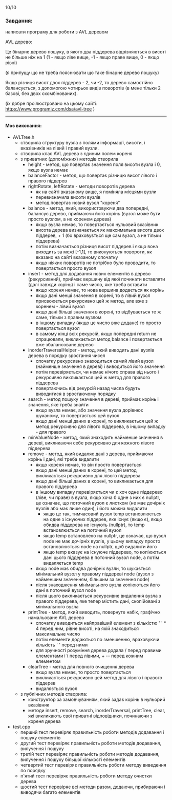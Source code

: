 10/10
### Завдання:
написати програму для роботи з AVL деревом

AVL дерево:

Це бінарне дерево пошуку, в якого два піддерева відрізняються в висоті не більше ніж на 1 (1 - якщо ліве вище, -1 - якщо праве вище, 0 - якщо рівні)

(я припущу що не треба пояснювати що таке бінарне дерево пошуку)

Якщо різниця висот двох піддерев - 2, чи -2, то дерево самостійно балансується, з допомогою чотирьох видів поворотів (в мене тільки 2 базові, без двох скомбінованих).

(їх добре проілюстровано на цьому сайті: https://www.programiz.com/dsa/avl-tree )

---

#### Моє виконання:
- AVLTree.h
  - створила структуру вузла з полями інформації, висоти, і вказівників на лівий і правий вузли.
  - створила клас AVL дерева з єдиним полем кореня
  - з приватних (допоміжних) методів створила
    - height - метод, що повертає значення поля висоти вузла і 0, якщо вузла немає
    - balanceFactor - метод, що повертає різницю висот лівого і правого піддерев
    - rightRotate, leftRotate - методи поворотів дерева
      - як на сайті вказаному вище, я поміняла місцями вузли
      - перевизначила висоти вузлів
      - метод повертає новий вузол "кореня"
    - balance - метод, який, використовуючи два попередні, балансує дерево, приймаючи його корінь (вузол може бути просто вузлом, а не коренем дерева)
      - якщо вузла немає, то повертається нульовий вказівник
      - висота дерева визначається як максимальна висота двох піддерев, + 1 (бо враховується ще сам вузол, а не тільки піддерева)
      - потім визначається різниця висот піддерев і якщо вона виходить за межі \[-1,1\], то виконуються повороти, як вказано на сайті вказаному спочатку
      - якщо ніяких поворотів не потрібно було проводити, то повертається просто вузол
    - insert - метод для додавання нових елементів в дерево (рекурсивний), приймає вершину від якої починати вставляти (далі завжди корінь) і саме число, яке треба вставити
      - якщо кореня немає, то нова вершина додається як корінь 
      - якщо дані менші значення в корені, то в лівий вузол присвоюється рекурсивно цей ж метод, але вже з коренем - лівий вузол
      - якщо дані більші значення в корені, то відбувається те ж саме, тільки з правим вузлом
      - в іншому випадку (якщо це число вже додане) то просто повертається вузол
      - в самому кінці всіх рекурсій, якщо попередні return не спрацювали, викликається метод balance і повертається вже збалансоване дерево
    - inorderTraversalHelper - метод, який виводить дані вузлів дерева в порядку зростання чисел
      - спочатку рекурсивно знаходиться самий лівий вузол (найменше значення в дереві) і виводиться його значення
      - потім перевіряється, чи немає нічого справа від нього і рекурсивно викликається цей ж метод для правого піддерева
      - повертаючись від рекурсій назад числа будуть виводитися в зростаючому порядку
    - search - метод пошуку значення в дереві, приймає корінь і значення, яке треба знайти
      - якщо вузла немає, або значення вузла дорівнює шуканому, то повертається цей вузол
      - якщо дані менші даних в корені, то викликається цей ж метод рекурсивно для лівого піддерева, в іншому випадку - для правого
    - minValueNode - метод, який знаходить найменше значення в дереві, викликаючи себе рекурсивно для кожного лівого піддерева
    - remove - метод, який видаляє дані з дерева, приймаючи корінь і дані, які треба видалити
      - якщо кореня немає, то він просто повертається
      - якщо дані менші даних в корені, то цей метод викликається рекурсивно для лівого піддерева
      - якщо дані більші даних в корені, то викликається для правого піддерева
      - в іншому випадку перевіряється чи є хоч одне піддерево (ліве, чи праве) в вузла, якщо хоча б одне з них є nullptr, це означає, що поточний вузол є листком (не має дочірніх вузлів або має лише один), і його можна видалити
        - якщо це так, тимчасовий вузол temp встановлюється на одне з існуючих піддерев, яке існує (якщо є), якщо обидва піддерева не існують (nullptr), то temp встановлюється на поточний вузол
        - якщо temp встановлено на nullptr, це означає, що вузол node не має дочірніх вузлів, у цьому випадку просто встановлюється node на nullptr, щоб видалити його
        - якщо temp вказує на існуюче піддерево, то копіюються дані цього піддерева в поточний вузол node, а потім видаляється temp
      - якщо node має обидва дочірніх вузли, то шукається мінімальний вузол у правому піддереві node (вузол з найменшим значенням, більшим за значення node)
      - після знаходження мінімального вузла копіюються його дані в поточний вузол node
      - після цього викликається рекурсивне видалення вузла з правого піддерева, яке тепер містить дані, скопійовані з мінімального вузла
    - printTree - метод, який виводить, повернуте набік, графічно намальоване AVL дерево
      - спочатку виводиться найправіший елемент з кількістю ' ' * 4 перед ним, рівне висоті, на якій знаходиться максимальне число
      - потім елементи додаються по зменшенню, враховуючи кількість ' ' перед ними
      - для зручності розуміння дерева додала / перед правими елементами і \ перед лівими, + -- перед кожним елементом
    - clearTree - метод для повного очищення дерева
      - якщо вузла немає, то просто повертається
      - викликається рекурсивно цей метод для лівого і правого піддерев
      - видаляється вузол
  - з публічних методів створила:
    - конструктор за замовчуванням, який задає корінь в нульорий вказівник
    - методи insert, remove, search, inorderTraversal, printTree, clear, які викликають свої приватні відповідники, починаючи з кореня дерева
- test.cpp
  - перший тест перевіряє правильність роботи методів додавання і пошуку елементів
  - другий тест перевіряє правильність роботи методів додавання, вилучення і пошуку
  - третій тест перевіряє правильність роботи методів додавання, вилучення і пошуку більшої кількості елементів
  - четвертий тест перевіряє правильність роботи методу виведення по порядку
  - п'ятий тест перевіряє правильність роботи методу очистки дерева
  - шостий тест перевіряє всі методи разом, додаючи, прибираючи і виводячи багато елементів
